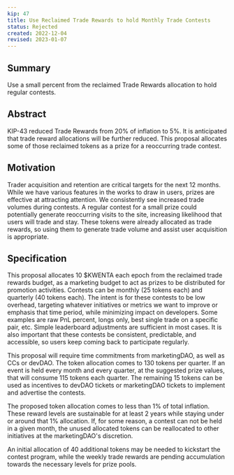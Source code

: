 ```yaml
---
kip: 47
title: Use Reclaimed Trade Rewards to hold Monthly Trade Contests
status: Rejected
created: 2022-12-04
revised: 2023-01-07
---
```


## Summary

Use a small percent from the reclaimed Trade Rewards allocation to hold regular contests.

## Abstract

KIP-43 reduced Trade Rewards from 20% of inflation to 5%. It is anticipated that trade reward allocations will be further reduced. This proposal allocates some of those reclaimed tokens as a prize for a reoccurring trade contest.

## Motivation

Trader acquisition and retention are critical targets for the next 12 months. While we have various features in the works to draw in users, prizes are effective at attracting attention. We consistently see increased trade volumes during contests. A regular contest for a small prize could potentially generate reoccurring visits to the site, increasing likelihood that users will trade and stay. These tokens were already allocated as trade rewards, so using them to generate trade volume and assist user acquisition is appropriate.

## Specification

This proposal allocates 10 $KWENTA each epoch from the reclaimed trade rewards budget, as a marketing budget to act as prizes to be distributed for promotion activities. Contests can be monthly (25 tokens each) and quarterly (40 tokens each). The intent is for these contests to be low overhead, targeting whatever initiatives or metrics we want to improve or emphasis that time period, while minimizing impact on developers. Some examples are raw PnL percent, longs only, best single trade on a specific pair, etc. Simple leaderboard adjustments are sufficient in most cases. It is also important that these contests be consistent, predictable, and accessible, so users keep coming back to participate regularly.

This proposal will require time commitments from marketingDAO, as well as CCs or devDAO. The token allocation comes to 130 tokens per quarter. If an event is held every month and every quarter, at the suggested prize values, that will consume 115 tokens each quarter. The remaining 15 tokens can be used as incentives to devDAO tickets or marketingDAO tickets to implement and advertise the contests.

The proposed token allocation comes to less than 1% of total inflation. These reward levels are sustainable for at least 2 years while staying under or around that 1% allocation. If, for some reason, a contest can not be held in a given month, the unused allocated tokens can be reallocated to other initiatives at the marketingDAO's discretion.

An initial allocation of 40 additional tokens may be needed to kickstart the contest program, while the weekly trade rewards are pending accumulation towards the necessary levels for prize pools.
